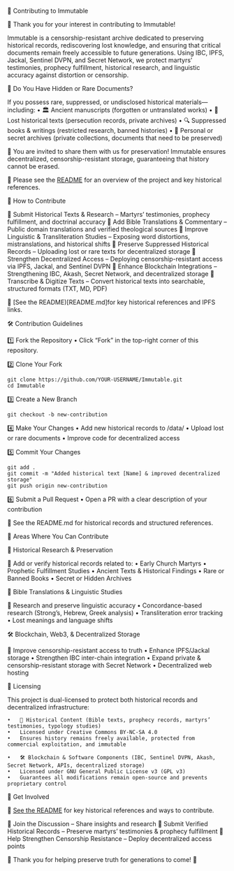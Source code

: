 📜 Contributing to Immutable

🚀 Thank you for your interest in contributing to Immutable!

Immutable is a censorship-resistant archive dedicated to preserving historical records, rediscovering lost knowledge, and ensuring that critical documents remain freely accessible to future generations. Using IBC, IPFS, Jackal, Sentinel DVPN, and Secret Network, we protect martyrs’ testimonies, prophecy fulfillment, historical research, and linguistic accuracy against distortion or censorship.

🔹 Do You Have Hidden or Rare Documents?

If you possess rare, suppressed, or undisclosed historical materials—including:
	•	🏛 Ancient manuscripts (forgotten or untranslated works)
	•	📜 Lost historical texts (persecution records, private archives)
	•	🔍 Suppressed books & writings (restricted research, banned histories)
	•	🏴 Personal or secret archives (private collections, documents that need to be preserved)

🚀 You are invited to share them with us for preservation! Immutable ensures decentralized, censorship-resistant storage, guaranteeing that history cannot be erased.

📜 Please see the [README](README.md) for an overview of the project and key historical references.

📖 How to Contribute

🔹 Submit Historical Texts & Research – Martyrs’ testimonies, prophecy fulfillment, and doctrinal accuracy
🔹 Add Bible Translations & Commentary – Public domain translations and verified theological sources
🔹 Improve Linguistic & Transliteration Studies – Exposing word distortions, mistranslations, and historical shifts
🔹 Preserve Suppressed Historical Records – Uploading lost or rare texts for decentralized storage
🔹 Strengthen Decentralized Access – Deploying censorship-resistant access via IPFS, Jackal, and Sentinel DVPN
🔹 Enhance Blockchain Integrations – Strengthening IBC, Akash, Secret Network, and decentralized storage
🔹 Transcribe & Digitize Texts – Convert historical texts into searchable, structured formats (TXT, MD, PDF)

📜 [See the README)[README.md]for key historical references and IPFS links.

🛠 Contribution Guidelines

1️⃣ Fork the Repository
	•	Click “Fork” in the top-right corner of this repository.

2️⃣ Clone Your Fork

	git clone https://github.com/YOUR-USERNAME/Immutable.git
	cd Immutable

3️⃣ Create a New Branch

	git checkout -b new-contribution

4️⃣ Make Your Changes
	•	Add new historical records to /data/
	•	Upload lost or rare documents
	•	Improve code for decentralized access

5️⃣ Commit Your Changes

	git add .
	git commit -m "Added historical text [Name] & improved decentralized storage"
	git push origin new-contribution

6️⃣ Submit a Pull Request
	•	Open a PR with a clear description of your contribution

📜 See the README.md for historical records and structured references.

🔹 Areas Where You Can Contribute

📜 Historical Research & Preservation

📖 Add or verify historical records related to:
	•	Early Church Martyrs
	•	Prophetic Fulfillment Studies
	•	Ancient Texts & Historical Findings
	•	Rare or Banned Books
	•	Secret or Hidden Archives

📖 Bible Translations & Linguistic Studies

📖 Research and preserve linguistic accuracy
	•	Concordance-based research (Strong’s, Hebrew, Greek analysis)
	•	Transliteration error tracking
	•	Lost meanings and language shifts

🛠 Blockchain, Web3, & Decentralized Storage

🔹 Improve censorship-resistant access to truth
	•	Enhance IPFS/Jackal storage
	•	Strengthen IBC inter-chain integration
	•	Expand private & censorship-resistant storage with Secret Network
	•	Decentralized web hosting

📜 Licensing

This project is dual-licensed to protect both historical records and decentralized infrastructure:

	•	📖 Historical Content (Bible texts, prophecy records, martyrs’ testimonies, typology studies)
	•	Licensed under Creative Commons BY-NC-SA 4.0
	•	Ensures history remains freely available, protected from commercial exploitation, and immutable

	•	🛠 Blockchain & Software Components (IBC, Sentinel DVPN, Akash, Secret Network, APIs, decentralized storage)
	•	Licensed under GNU General Public License v3 (GPL v3)
	•	Guarantees all modifications remain open-source and prevents proprietary control

🚀 Get Involved

📜 [See the README](README.md) for key historical references and ways to contribute.

🔹 Join the Discussion – Share insights and research
🔹 Submit Verified Historical Records – Preserve martyrs’ testimonies & prophecy fulfillment
🔹 Help Strengthen Censorship Resistance – Deploy decentralized access points

📜 Thank you for helping preserve truth for generations to come! 🚀